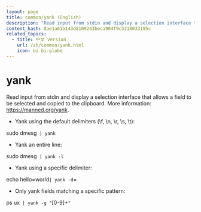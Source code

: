 ```yaml
---
layout: page
title: common/yank (English)
description: "Read input from stdin and display a selection interface that allows a field to be selected and copied to the clipboard."
content_hash: 8ae1a61b143d8109243beca904f9c3318033195c
related_topics:
  - title: 中文 version
    url: /zh/common/yank.html
    icon: bi bi-globe
---
```

# yank

Read input from stdin and display a selection interface that allows a field to be selected and copied to the clipboard.
More information: <https://manned.org/yank>.

- Yank using the default delimiters (\f, \n, \r, \s, \t):

<span class="tldr-var badge badge-pill bg-dark-lm bg-white-dm text-white-lm text-dark-dm font-weight-bold">sudo dmesg</span>` | yank`

- Yank an entire line:

<span class="tldr-var badge badge-pill bg-dark-lm bg-white-dm text-white-lm text-dark-dm font-weight-bold">sudo dmesg</span>` | yank -l`

- Yank using a specific delimiter:

<span class="tldr-var badge badge-pill bg-dark-lm bg-white-dm text-white-lm text-dark-dm font-weight-bold">echo hello=world</span>` | yank -d `<span class="tldr-var badge badge-pill bg-dark-lm bg-white-dm text-white-lm text-dark-dm font-weight-bold">=</span>

- Only yank fields matching a specific pattern:

<span class="tldr-var badge badge-pill bg-dark-lm bg-white-dm text-white-lm text-dark-dm font-weight-bold">ps ux</span>` | yank -g "`<span class="tldr-var badge badge-pill bg-dark-lm bg-white-dm text-white-lm text-dark-dm font-weight-bold">[0-9]+</span>`"`
